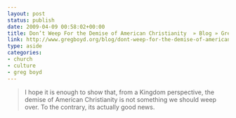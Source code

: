 ```yaml
---
layout: post
status: publish
date: 2009-04-09 00:58:02+00:00
title: Don’t Weep For the Demise of American Christianity  » Blog » Greg Boyd (Christus Victor Ministries)
link: http://www.gregboyd.org/blog/dont-weep-for-the-demise-of-american-christianity/
type: aside
categories:
- church
- culture
- greg boyd
---
```


> I hope it is enough to show that, from a Kingdom perspective, the demise of American Christianity is not something we should weep over. To the contrary, its actually good news.
